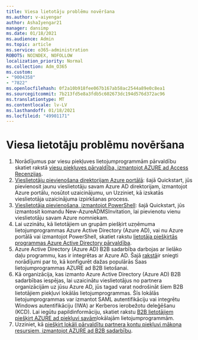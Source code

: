 ```yaml
---
title: Viesa lietotāju problēmu novēršana
ms.author: v-aiyengar
author: AshaIyengar21
manager: dansimp
ms.date: 01/18/2021
ms.audience: Admin
ms.topic: article
ms.service: o365-administration
ROBOTS: NOINDEX, NOFOLLOW
localization_priority: Normal
ms.collection: Adm_O365
ms.custom:
- "9004358"
- "7822"
ms.openlocfilehash: 0f2a10b918fee067b167ab58ac2544a89e0c8ea1
ms.sourcegitcommit: 7b213fd5e8a3fdb5c602673dc194d576d372ac96
ms.translationtype: MT
ms.contentlocale: lv-LV
ms.lasthandoff: 01/18/2021
ms.locfileid: "49901171"
---
```

# <a name="troubleshoot-guest-user-issues"></a>Viesa lietotāju problēmu novēršana

1. Norādījumus par viesu piekļuves lietojumprogrammām pārvaldību skatiet rakstā [viesu piekļuves pārvaldība, izmantojot AZURE ad Access Recenzijas](https://docs.microsoft.com/azure/active-directory/governance/manage-guest-access-with-access-reviews).
1. [Vieslietotāju pievienošana direktorijam Azure portālā](https://docs.microsoft.com/azure/active-directory/external-identities/b2b-quickstart-add-guest-users-portal): šajā Quickstart, jūs pievienosit jaunu vieslietotāju savam Azure AD direktorijam, izmantojot Azure portālu, nosūtot uzaicinājumu, un Uzziniet, kā izskatās vieslietotāja uzaicinājuma izpirkšanas process.
1. [Vieslietotāja pievienošana, izmantojot PowerShell](https://docs.microsoft.com/azure/active-directory/external-identities/b2b-quickstart-invite-powershell): šajā Quickstart, jūs izmantosit komandu New-AzureADMSInvitation, lai pievienotu vienu vieslietotāju savam Azure nomniekam.
1. Lai uzzinātu, kā lietotājiem un grupām piešķirt uzņēmuma lietojumprogrammas Azure Active Directory (Azure AD), vai nu Azure portālā vai izmantojot PowerShell, skatiet rakstu [lietotāja piešķirtās programmas Azure Active Directory pārvaldība](https://docs.microsoft.com/azure/active-directory/manage-apps/assign-user-or-group-access-portal). 
1. Azure Active Directory (Azure AD) B2B sadarbība darbojas ar lielāko daļu programmu, kas ir integrētas ar Azure AD. Šajā [rakstā](https://docs.microsoft.com/azure/active-directory/external-identities/configure-saas-apps)ir sniegti norādījumi par to, kā konfigurēt dažas populārās Saas lietojumprogrammas AZURE ad B2B lietošanai.
1. Kā organizācija, kas izmanto Azure Active Directory (Azure AD) B2B sadarbības iespējas, lai uzaicinātu vieslietotājus no partnera organizācijām uz jūsu Azure AD, jūs tagad varat nodrošināt šiem B2B lietotājiem piekļuvi lokālās lietojumprogrammas. Šīs lokālās lietojumprogrammas var izmantot SAML autentifikāciju vai integrētu Windows autentifikāciju (IWA) ar Kerberos ierobežotu deleģēšanu (KCD). Lai iegūtu papildinformāciju, skatiet rakstu [B2B lietotājiem piešķirt AZURE ad piekļuvi savām](https://docs.microsoft.com/azure/active-directory/external-identities/hybrid-cloud-to-on-premises)lokālajām lietojumprogrammām.
1. Uzziniet, kā [piešķirt lokāli pārvaldītu partnera kontu piekļuvi mākoņa resursiem, izmantojot AZURE ad B2B sadarbību](https://docs.microsoft.com/azure/active-directory/external-identities/hybrid-on-premises-to-cloud).